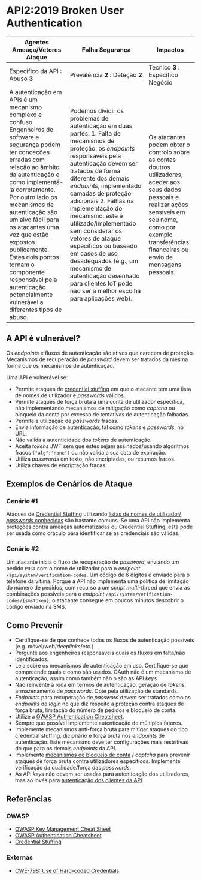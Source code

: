 API2:2019 Broken User Authentication
====================================

| Agentes Ameaça/Vetores Ataque | Falha Segurança | Impactos |
| - | - | - |
| Específico da API : Abuso **3** | Prevalência **2** : Deteção **2** | Técnico **3** : Específico Negócio |
| A autenticação em APIs é um mecanismo complexo e confuso. Engenheiros de software e segurança podem ter conceções erradas com relação ao âmbito da autenticação e como implementá-la corretamente. Por outro lado os mecanismos de autenticação são um alvo fácil para os atacantes uma vez que estão expostos publicamente. Estes dois pontos tornam o componente responsável pela autenticação potencialmente vulnerável a diferentes tipos de abuso. | Podemos dividir os problemas de autenticação em duas partes: 1. Falta de mecanismos de proteção: os _endpoints_ responsáveis pela autenticação devem ser tratados de forma diferente dos demais _endpoints_, implementado camadas de proteção adicionais 2. Falhas na implementação do mecanismo: este é utilizado/implementado sem considerar os vetores de ataque específicos ou baseado em casos de uso desadequados (e.g., um mecanismo de autenticação desenhado para clientes IoT pode não ser a melhor escolha para aplicações web). | Os atacantes podem obter o controlo sobre as contas doutros utilizadores, aceder aos seus dados pessoais e realizar ações sensíveis em seu nome, como por exemplo transferências financeiras ou envio de mensagens pessoais. |

## A API é vulnerável?

Os _endpoints_ e fluxos de autenticação são ativos que carecem de proteção.
Mecanismos de recuperação de _password_ devem ser tratados da mesma forma que os
mecanismos de autenticação.

Uma API é vulnerável se:
* Permite ataques de [credential stuffing][1] em que o atacante tem uma lista de
  nomes de utilizador e _passwords_ válidos.
* Permite ataques de força bruta a uma conta de utilizador específica, não
  implementando mecanismos de mitigação como _captcha_ ou bloqueio da conta por
  excesso de tentativas de autenticação falhadas.
* Permite a utilização de _passwords_ fracas.
* Envia informação de autenticação, tal como _tokens_ e _passwords_, no URL.
* Não valida a autenticidade dos _tokens_ de autenticação.
* Aceita _tokens_ JWT sem que estes sejam assinados/usando algoritmos fracos
  `("alg":"none")` ou não valida a sua data de expiração.
* Utiliza _passwords_ em texto, não encriptadas, ou resumos fracos.
* Utiliza chaves de encriptação fracas.

## Exemplos de Cenários de Ataque

### Cenário #1

Ataques de [Credential Stuffing][1] utilizando [listas de nomes de utilizador/
_passwords_ conhecidas][2] são bastante comuns. Se uma API não implementa
proteções contra ameaças automatizadas ou Credential Stuffing, esta pode ser
usada como oráculo para identificar se as credenciais são válidas.

### Cenário #2

Um atacante inicia o fluxo de recuperação de _password_, enviando um pedido
`POST` com o nome de utilizador para o _endpoint_
`/api/system/verification-codes`. Um código de 6 dígitos é enviado para o
telefone da vítima. Porque a API não implementa uma política de limitação do
número de pedidos, com recurso a um _script multi-thread_ que envia as
combinações possíveis para o _endpoint_
`/api/system/verification-codes/{smsToken}`, o atacante consegue em poucos
minutos descobrir o código enviado na SMS.

## Como Prevenir

* Certifique-se de que conhece todos os fluxos de autenticação possíveis (e.g.
  móvel/web/_deeplinks_/etc.).
* Pergunte aos engenheiros responsáveis quais os fluxos em falta/não
  identificados.
* Leia sobre os mecanismos de autenticação em uso. Certifique-se que compreende
  quais e como são usados. OAuth não é um mecanismo de autenticação, assim como
  também não o são as API _keys_.
* Não reinvente a roda em termos de autenticação, geração de _tokens_,
  armazenamento de _passwords_. Opte pela utilização de standards.
* _Endpoints_ para recuperação de _password_ devem ser tratados como os
  _endpoints_ de _login_ no que diz respeito à proteção contra ataques de força
  bruta, limitação do número de pedidos e bloqueio de conta.
* Utilize a  [OWASP Authentication Cheatsheet][3].
* Sempre que possível implemente autenticação de múltiplos fatores.
* Implemente mecanismos anti-força bruta para mitigar ataques do tipo credential
  stuffing, dicionário e força bruta nos _endpoints_ de autenticação. Este
  mecanismo deve ter configurações mais restritivas do que para os demais
  _endpoints_ da API.
* Implemente [mecanismos de bloqueio de conta][4] / _captcha_ para prevenir
  ataques de força bruta contra utilizadores específicos. Implemente verificação
  da qualidade/força das _passwords_.
* As API _keys_ não devem ser usadas para autenticação dos utilizadores, mas ao
  invés para [autenticação dos clientes da API][5].

## Referências

### OWASP

* [OWASP Key Management Cheat Sheet][6]
* [OWASP Authentication Cheatsheet][3]
* [Credential Stuffing][1]

### Externas

* [CWE-798: Use of Hard-coded Credentials][7]

[1]: https://owasp.org/www-community/attacks/Credential_stuffing
[2]: https://github.com/danielmiessler/SecLists
[3]: https://cheatsheetseries.owasp.org/cheatsheets/Authentication_Cheat_Sheet.html
[4]: https://github.com/OWASP/wstg/blob/master/document/4-Web_Application_Security_Testing/04-Authentication_Testing/03-Testing_for_Weak_Lock_Out_Mechanism.md
[5]: https://cloud.google.com/endpoints/docs/openapi/when-why-api-key
[6]: https://cheatsheetseries.owasp.org/cheatsheets/Key_Management_Cheat_Sheet.html
[7]: https://cwe.mitre.org/data/definitions/798.html
